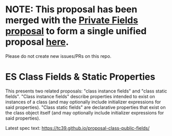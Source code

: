 # NOTE: This proposal has been merged with the [Private Fields proposal](https://github.com/tc39/proposal-private-fields) to form a single unified proposal [here](https://github.com/tc39/proposal-class-fields).

Please do not create new issues/PRs on this repo.

# ES Class Fields & Static Properties

This presents two related proposals: "class instance fields" and "class static fields". "Class instance fields" describe properties intended to exist on instances of a class (and may optionally include initializer expressions for said properties). "Class static fields" are declarative properties that exist on the class object itself (and may optionally include initializer expressions for said properties).

Latest spec text: https://tc39.github.io/proposal-class-public-fields/
